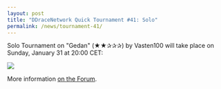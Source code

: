 ```yaml
---
layout: post
title: "DDraceNetwork Quick Tournament #41: Solo"
permalink: /news/tournament-41/
---
```

Solo Tournament on "Gedan" (★★✰✰✰) by Vasten100 will take place on Sunday, January 31 at 20:00 CET:

[<img class="demo" src="/Gedan.png" />](//forum.ddnet.tw/viewtopic.php?f=21&t=3109)

More information [on the Forum](//forum.ddnet.tw/viewtopic.php?f=21&t=3109).
